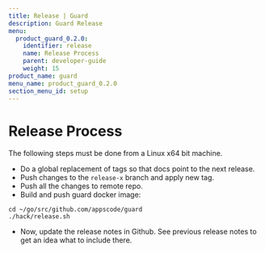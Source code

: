 ```yaml
---
title: Release | Guard
description: Guard Release
menu:
  product_guard_0.2.0:
    identifier: release
    name: Release Process
    parent: developer-guide
    weight: 15
product_name: guard
menu_name: product_guard_0.2.0
section_menu_id: setup
---
```


# Release Process

The following steps must be done from a Linux x64 bit machine.

- Do a global replacement of tags so that docs point to the next release.
- Push changes to the `release-x` branch and apply new tag.
- Push all the changes to remote repo.
- Build and push guard docker image:

```console
cd ~/go/src/github.com/appscode/guard
./hack/release.sh
```

- Now, update the release notes in Github. See previous release notes to get an idea what to include there.
